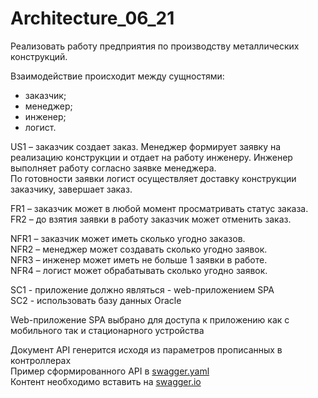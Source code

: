 # Architecture_06_21

Реализовать работу предприятия по производству металлических конструкций.

Взаимодействие происходит между сущностями:
+ заказчик;
+ менеджер;
+ инженер;
+ логист.

US1 – заказчик создает заказ. Менеджер формирует заявку на реализацию конструкции и отдает на работу инженеру. Инженер выполняет работу согласно заявке менеджера.  
По готовности заявки логист осуществляет доставку конструкции заказчику, завершает заказ.

FR1 – заказчик может в любой момент просматривать статус заказа.  
FR2 – до взятия заявки в работу заказчик может отменить заказ.

NFR1 – заказчик может иметь сколько угодно заказов.  
NFR2 – менеджер может создавать сколько угодно заявок.  
NFR3 – инженер может иметь не больше 1 заявки в работе.  
NFR4 – логист может обрабатывать сколько угодно заявок.

SC1 - приложение должно являться - web-приложением SPA  
SC2 - использовать базу данных Oracle

Web-приложение SPA выбрано для доступа к приложению как с мобильного так и стационарного устройства

Документ API генерится исходя из параметров прописанных в контроллерах  
Пример сформированного API в [swagger.yaml](https://github.com/extlol/Architecture_06_21/blob/main/swagger.yaml)  
Контент необходимо вставить на [swagger.io](https://editor.swagger.io/)
